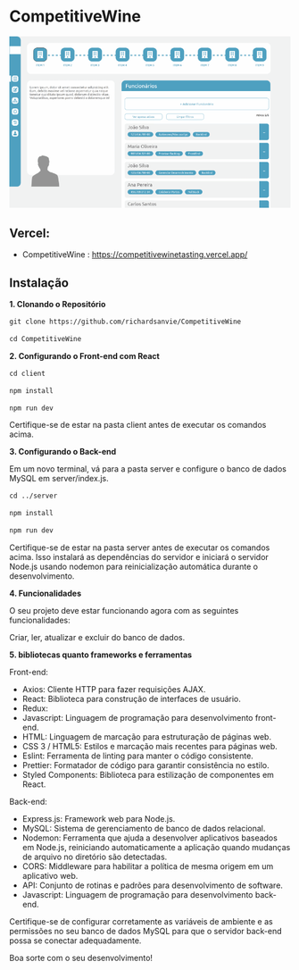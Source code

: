 # CompetitiveWine

![Minha Imagem](https://github.com/richardsanvie/CompetitiveWine/blob/richardBranch/Client/src/image/anigif.gif)

## Vercel:
- CompetitiveWine : https://competitivewinetasting.vercel.app/

## Instalação
**1. Clonando o Repositório**

```html
git clone https://github.com/richardsanvie/CompetitiveWine
```
```html
cd CompetitiveWine
```

**2. Configurando o Front-end com React**

```html
cd client
```
```html
npm install
```
```html
npm run dev
```

Certifique-se de estar na pasta client antes de executar os comandos acima. 

**3. Configurando o Back-end**

Em um novo terminal, vá para a pasta server e configure o banco de dados MySQL em server/index.js.

```html
cd ../server
```
```html
npm install
```
```html
npm run dev
```
Certifique-se de estar na pasta server antes de executar os comandos acima. Isso instalará as dependências do servidor e iniciará o servidor Node.js usando nodemon para reinicialização automática durante o desenvolvimento.

**4. Funcionalidades**

O seu projeto deve estar funcionando agora com as seguintes funcionalidades:

Criar, ler, atualizar e excluir do banco de dados.

**5. bibliotecas quanto frameworks e ferramentas**

Front-end:

- Axios: Cliente HTTP para fazer requisições AJAX.
- React: Biblioteca para construção de interfaces de usuário.
- Redux: 
- Javascript: Linguagem de programação para desenvolvimento front-end.
- HTML: Linguagem de marcação para estruturação de páginas web.
- CSS 3 / HTML5: Estilos e marcação mais recentes para páginas web.
- Eslint: Ferramenta de linting para manter o código consistente.
- Prettier: Formatador de código para garantir consistência no estilo.
- Styled Components: Biblioteca para estilização de componentes em React.

Back-end:

- Express.js: Framework web para Node.js.
- MySQL: Sistema de gerenciamento de banco de dados relacional.
- Nodemon: Ferramenta que ajuda a desenvolver aplicativos baseados em Node.js, reiniciando automaticamente a aplicação quando mudanças de arquivo no diretório são detectadas.
- CORS: Middleware para habilitar a política de mesma origem em um aplicativo web.
- API: Conjunto de rotinas e padrões para desenvolvimento de software.
- Javascript: Linguagem de programação para desenvolvimento back-end.

Certifique-se de configurar corretamente as variáveis de ambiente e as permissões no seu banco de dados MySQL para que o servidor back-end possa se conectar adequadamente.

Boa sorte com o seu desenvolvimento!
